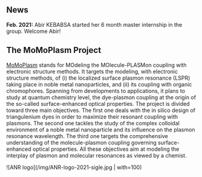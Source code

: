 ## News

**Feb. 2021:** Abir KEBABSA started her 6 month master internship in the group. Welcome Abir!


## The MoMoPlasm Project

[MoMoPlasm](https://anr.fr/Projet-ANR-21-CE29-0003) stands for MOdeling the MOlecule-PLASMon coupling with electronic structure methods. It targets the modeling, with electronic structure methods, of (i) the localized surface plasmon resonance (LSPR) taking place in noble metal nanoparticles, and (ii) its coupling with organic chromophores. Spanning from developments to applications, it plans to study at quantum chemistry level, the dye-plasmon coupling at the origin of the so-called surface-enhanced optical properties. The project is divided toward three main objectives. The first one deals with the in silico design of triangulenium dyes in order to maximize their resonant coupling with plasmons. The second one tackles the study of the complex colloidal environment of a noble metal nanoparticle and its influence on the plasmon resonance wavelength. The third one targets the comprehensive understanding of the molecule-plasmon coupling governing surface-enhanced optical properties. All these objectives aim at modeling the interplay of plasmon and molecular resonances as viewed by a chemist. 

![ANR logo](/img/ANR-logo-2021-sigle.jpg | with=100)

<!--
## Welcome to GitHub Pages

You can use the [editor on GitHub](https://github.com/ANRMoMoPlasm/ANRMoMoPlasm/edit/gh-pages/index.md) to maintain and preview the content for your website in Markdown files.

Whenever you commit to this repository, GitHub Pages will run [Jekyll](https://jekyllrb.com/) to rebuild the pages in your site, from the content in your Markdown files.

### Markdown

Markdown is a lightweight and easy-to-use syntax for styling your writing. It includes conventions for

```markdown
Syntax highlighted code block

# Header 1
## Header 2
### Header 3

- Bulleted
- List

1. Numbered
2. List

**Bold** and _Italic_ and `Code` text

[Link](url) and ![Image](src)
```

For more details see [Basic writing and formatting syntax](https://docs.github.com/en/github/writing-on-github/getting-started-with-writing-and-formatting-on-github/basic-writing-and-formatting-syntax).

### Jekyll Themes

Your Pages site will use the layout and styles from the Jekyll theme you have selected in your [repository settings](https://github.com/ANRMoMoPlasm/ANRMoMoPlasm/settings/pages). The name of this theme is saved in the Jekyll `_config.yml` configuration file.

### Support or Contact

Having trouble with Pages? Check out our [documentation](https://docs.github.com/categories/github-pages-basics/) or [contact support](https://support.github.com/contact) and we’ll help you sort it out.
-->
